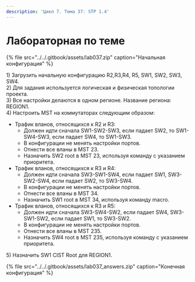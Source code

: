 ```yaml
---
description: 'Цикл 7. Тема 37: STP 1.4'
---
```


# Лабораторная по теме

{% file src="../../.gitbook/assets/lab037.zip" caption="Начальная конфигурация" %}

1\) Загрузить начальную конфигурацию R2,R3,R4, R5, SW1, SW2, SW3, SW4.  
2\) Для задания используется логическая и физическая топологии проекта.  
3\) Все настройки делаются в одном регионе. Название региона: REGION1.  
4\) Настроить MST на коммутаторах следующим образом:

* Трафик вланов, относящихся к R2 и R3:
  * Должен идти сначала SW1-SW2-SW3, если падает SW2, то SW1-SW4-SW3, если падает SW4, то SW1-SW3.
  * В конфигурации не менять настройки портов.
  * Отнести все вланы в MST 23.
  * Назначить SW2 root в MST 23, используя команду с указанием приоритета.
* Трафик вланов, относящихся к R3 и R4:
  * Должен идти сначала SW3-SW1-SW4, если падает SW1, SW3-SW2-SW4, если падает SW2, то SW3-SW4.
  * В конфигурации не менять настройки портов.
  * Отнести все вланы в MST 34.
  * Назначить SW1 root в MST 34, используя команду macro.
* Трафик вланов, относящихся к R3 и R5:
  * Должен идти сначала SW3-SW4-SW2, если падает SW4, SW3-SW1-SW2, если падает SW1, то SW3-SW2.
  * В конфигурации не менять настройки портов.
  * Отнести все вланы в MST 235.
  * Назначить SW4 root в MST 235, используя команду с указанием приоритета.

5\) Назначить SW1 CIST Root для REGION1.

{% file src="../../.gitbook/assets/lab037\_answers.zip" caption="Конечная конфигурация" %}

